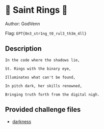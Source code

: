 # 👶 Saint Rings 👶
Author: GodVenn

Flag: `EPT{0n3_str1ng_t0_rul3_th3m_4ll}`
## Description
```
In the code where the shadows lie,

St. Rings with the binary eye,

Illuminates what can't be found,

In pitch dark, her skills renowned,

Bringing truth forth from the digital nigh.
```

## Provided challenge files
* [darkness](darkness)
